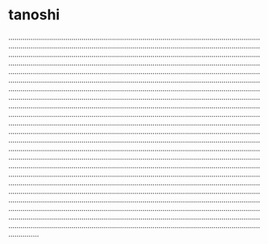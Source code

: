 # tanoshi

...................................................................................................................................................................................................................................................................................................................................................................................................................................................................................................................................................................................................................................................................................................................................................................................................................................................................................................................................................................................................................................................................................................................................................................................................................................................................................................................................................................................................................................................................................................................................................................................................................................................................................................................................................................................................................................................................................................................................................................................................................................................................................................................................................................................................................................................................................................................................................................................................................................................................................................................................................................................................................................................................................................................................................................................................................................................................................................................................................................................